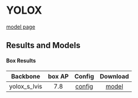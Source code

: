 # YOLOX

[model page](../../../yolox/README.md)

## Results and Models

#### Box Results

|   Backbone   | box AP |          Config           |                                                 Download                                                  |
| :----------: | :----: | :-----------------------: | :-------------------------------------------------------------------------------------------------------: |
| yolox_s_lvis |  7.8   | [config](yolox_s_lvis.py) | [model](https://github.com/okotaku/dethub-weights/releases/download/v0.1.1lvis/yolox_s_lvis-7784e9fa.pth) |
